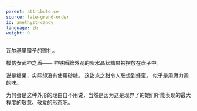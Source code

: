 ```yaml
---
parent: attribute.ce
source: fate-grand-order
id: amethyst-candy
language: zh
weight: 0
---
```


瓦尔基里赠予的赠礼。

模仿女武神之盾——
神铁盾牌外观的紫水晶状糖果被摆放在盘子中。

说是糖果，实际却没有使用砂糖。
这甜点之甜令人联想到蜂蜜。
似乎是用魔力调的味。

为何会是这种外形的理由自不用说，当然是因为这是现界了的她们所能表现的最大程度的敬意、敬爱的形态吧。
